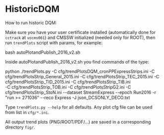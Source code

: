 # HistoricDQM
How to run historic DQM:

Make sure you have your user certificate installed (automatically done for `cctrack` at `vocms061`) and CMSSW initialized (needed only for ROOT), then run `trendPlots` script with params, for example:

bash autoPlotandPublish_2016_v2.sh

Inside autoPlotandPublish_2016_v2.sh you find commands of the type:

python ./trendPlots.py -C cfg/trendPlotsDQM_cronPPExpressStrips.ini -C cfg/trendPlotsStrip_General_2015.ini -C cfg/trendPlotsStrip_TEC_2015.ini -C cfg/trendPlotsStrip_TID_2015.ini -C cfg/trendPlotsStrip_TIB.ini \
 -C cfg/trendPlotsStrip_TOB.ini -C cfg/trendPlotsStripG2.ini -C cfg/trendPlotsStrip_StoN.ini --dataset StreamExpress --epoch Run2016 -r "run >= 271036" --reco Express -J json_DCSONLY_DECO.txt

Type `trendPlots.py --help` for all defaults. Any plot cfg file can be used from list in `cfg/*.ini`.

All output trend plots (PNG/ROOT/PDF/...) are saved in a corresponding directory `fig/`.


